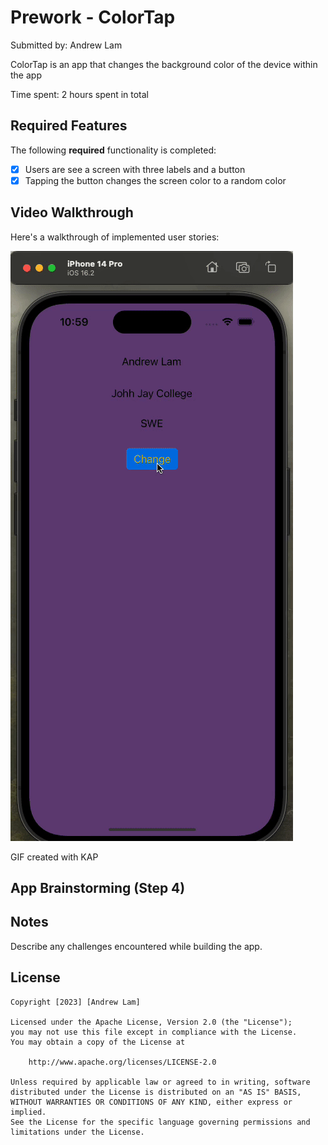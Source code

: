 # Prework - ColorTap

Submitted by: Andrew Lam

ColorTap is an app that changes the background color of the device within the app

Time spent: 2 hours spent in total

## Required Features

The following **required** functionality is completed:

- [x] Users are see a screen with three labels and a button
- [x] Tapping the button changes the screen color to a random color
 
## Video Walkthrough

Here's a walkthrough of implemented user stories:

<img src='https://github.com/AndrewLamCS/CodePathIOS101/blob/main/IOS.gif' title='Video Walkthrough' width='' alt='Video Walkthrough' />

GIF created with KAP

## App Brainstorming (Step 4)

## Notes

Describe any challenges encountered while building the app.

## License

    Copyright [2023] [Andrew Lam]

    Licensed under the Apache License, Version 2.0 (the "License");
    you may not use this file except in compliance with the License.
    You may obtain a copy of the License at

        http://www.apache.org/licenses/LICENSE-2.0

    Unless required by applicable law or agreed to in writing, software
    distributed under the License is distributed on an "AS IS" BASIS,
    WITHOUT WARRANTIES OR CONDITIONS OF ANY KIND, either express or implied.
    See the License for the specific language governing permissions and
    limitations under the License.
